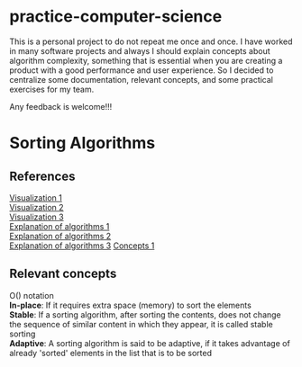 # practice-computer-science
This is a personal project to do not repeat me once and once. 
I have worked in many software projects and always 
I should explain concepts about algorithm complexity, 
something that is essential when you are creating a product 
with a good performance and user experience. 
So I decided to centralize some documentation, relevant concepts, 
and some practical exercises for my team.

Any feedback is welcome!!!

# Sorting Algorithms

## References
[Visualization 1](http://sorting.at/)  
[Visualization 2](https://visualgo.net/bn/sorting)  
[Visualization 3](https://www.cs.usfca.edu/~galles/visualization/ComparisonSort.html)  
[Explanation of algorithms 1](https://lamfo-unb.github.io/2019/04/21/Sorting-algorithms/)  
[Explanation of algorithms 2](https://levelup.gitconnected.com/a-sort-of-all-sorting-algorithms-506cbc76d47)  
[Explanation of algorithms 3](https://www.studytonight.com/data-structures/introduction-to-sorting)
[Concepts 1](https://www.tutorialspoint.com/data_structures_algorithms/sorting_algorithms.htm)  
  

## Relevant concepts

O() notation  
**In-place**: If it requires extra space (memory) to sort the elements  
**Stable**: If a sorting algorithm, after sorting the contents, does not change the sequence of similar content in which they appear, it is called stable sorting  
**Adaptive**: A sorting algorithm is said to be adaptive, if it takes advantage of already 'sorted' elements in the list that is to be sorted  
  
